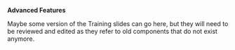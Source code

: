 

  
**Advanced Features**

Maybe some version of the Training slides can go here, but they will need to be reviewed and edited as they refer to old components that do not exist anymore. 
